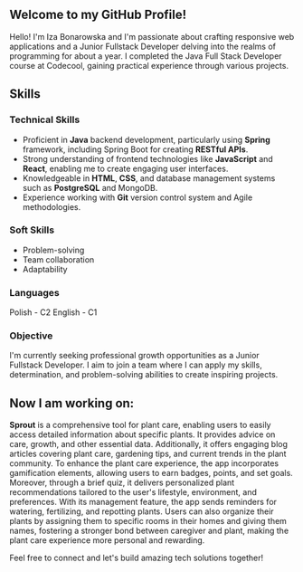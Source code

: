 ## Welcome to my GitHub Profile!
Hello! I'm Iza Bonarowska and I'm passionate about crafting responsive web applications and a Junior Fullstack Developer delving into the realms of programming for about a year. 
I completed the Java Full Stack Developer course at Codecool, gaining practical experience through various projects.

## Skills

### Technical Skills
- Proficient in **Java** backend development, particularly using **Spring** framework, including Spring Boot for creating **RESTful APIs**.
- Strong understanding of frontend technologies like **JavaScript** and **React**, enabling me to create engaging user interfaces.
- Knowledgeable in **HTML**, **CSS**, and database management systems such as **PostgreSQL** and MongoDB.
- Experience working with **Git** version control system and Agile methodologies.

### Soft Skills
- Problem-solving
- Team collaboration
- Adaptability

### Languages
Polish - C2
English - C1

### Objective
I'm currently seeking professional growth opportunities as a Junior Fullstack Developer. I aim to join a team where I can apply my skills, determination, and problem-solving abilities to create inspiring projects. 

## Now I am working on:
**Sprout** is a comprehensive tool for plant care, enabling users to easily access detailed information about specific plants. It provides advice on care, growth, and other essential data. Additionally, it offers engaging blog articles covering plant care, gardening tips, and current trends in the plant community. To enhance the plant care experience, the app incorporates gamification elements, allowing users to earn badges, points, and set goals. Moreover, through a brief quiz, it delivers personalized plant recommendations tailored to the user's lifestyle, environment, and preferences. With its management feature, the app sends reminders for watering, fertilizing, and repotting plants. Users can also organize their plants by assigning them to specific rooms in their homes and giving them names, fostering a stronger bond between caregiver and plant, making the plant care experience more personal and rewarding.

Feel free to connect and let's build amazing tech solutions together!

